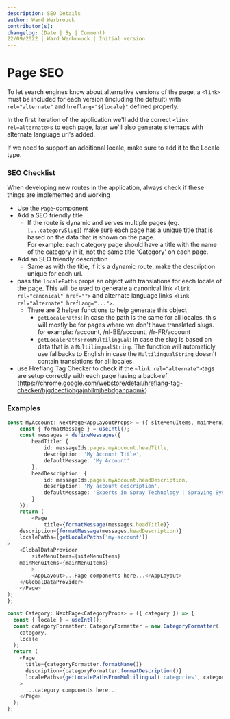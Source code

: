 ```yaml
---
description: SEO Details  
author: Ward Werbrouck  
contributor(s):   
changelog: (Date | By | Comment)  
22/09/2022 | Ward Werbrouck | Initial version
---
```


# Page SEO

To let search engines know about alternative versions of the page, a `<link>` must be included for each version (including the default) with `rel="alternate"` and `hreflang="${locale}"` defined properly.

In the first iteration of the application we'll add the correct `<link rel=alternate>`s to each page, later we'll also generate sitemaps with alternate language url's added.

If we need to support an additional locale, make sure to add it to the Locale type.

### SEO Checklist

When developing new routes in the application, always check if these things are implemented and working

- Use the `Page`-component
- Add a SEO friendly title
    - If the route is dynamic and serves multiple pages (eg. `[...categorySlug]`) make sure each page has a unique title that is based on the data that is shown on the page.  
      For example: each category page should have a title with the name of the category in it, not the same title 'Category' on each page.
- Add an SEO friendly description
    - Same as with the title, if it's a dynamic route, make the description unique for each url.
- pass the `localePaths` props an object with translations for each locale of the page. This will be used to generate a canonical link `<link rel="canonical" href="">` and alternate language links `<link rel="alternate" hrefLang="...">`.
    - There are 2 helper functions to help generate this object
        - `getLocalePaths`: in case the path is the same for all locales, this will mostly be for pages where we don't have translated slugs.
          for example: /account, /nl-BE/account, /fr-FR/account
        - `getLocalePathsFromMultilingual`: in case the slug is based on data that is a `MultilingualString`. The function will automaticly use fallbacks to English in case the `MultilingualString` doesn't contain translations for all locales.
- use Hreflang Tag Checker to check if the `<link rel="alternate">`tags are setup correctly with each page having a back-ref (https://chrome.google.com/webstore/detail/hreflang-tag-checker/hjgdcecfiohgajnhilmjhebdganpaomk)


### Examples

```typescript
const MyAccount: NextPage<AppLayoutProps> = ({ siteMenuItems, mainMenuItems }) => {
    const { formatMessage } = useIntl();
    const messages = defineMessages({
        headTitle: {
            id: messageIds.pages.myAccount.headTitle,
            description: 'My Account Title',
            defaultMessage: 'My Account'
        },
        headDescription: {
            id: messageIds.pages.myAccount.headDescription,
            description: 'My account description',
            defaultMessage: 'Experts in Spray Technology | Spraying Systems Co.'
        }
    });
    return (
        <Page
            title={formatMessage(messages.headTitle)}
    description={formatMessage(messages.headDescription)}
    localePaths={getLocalePaths('my-account')}
>
    <GlobalDataProvider
        siteMenuItems={siteMenuItems}
    mainMenuItems={mainMenuItems}
        >
        <AppLayout>...Page components here...</AppLayout>
    </GlobalDataProvider>
    </Page>
);
};
```

```typescript
const Category: NextPage<CategoryProps> = ({ category }) => {
  const { locale } = useIntl();
  const categoryFormatter: CategoryFormatter = new CategoryFormatter(
    category,
    locale
  );
  return (
    <Page
      title={categoryFormatter.formatName()}
      description={categoryFormatter.formatDescription()}
      localePaths={getLocalePathsFromMultilingual('categories', category.slug)}
    >
      ...category components here...
    </Page>
  );
};
```
